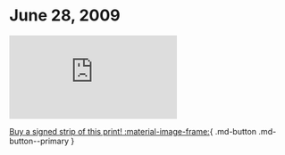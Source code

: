 # June 28, 2009

![](https://www.achewood.com/comic.php?date=06282009)

[Buy a signed strip of this print! :material-image-frame:](https://achewood-holiday-pop-up.myshopify.com/products/strip#06282009){ .md-button .md-button--primary }
